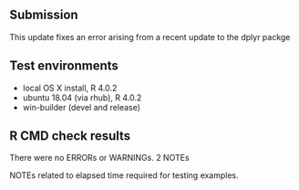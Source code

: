 ## Submission
This update fixes an error arising from a recent update to the dplyr packge

## Test environments
* local OS X install, R 4.0.2
* ubuntu 18.04 (via rhub), R 4.0.2
* win-builder (devel and release)

## R CMD check results
There were no ERRORs or WARNINGs. 2 NOTEs

NOTEs related to elapsed time required for testing examples.
